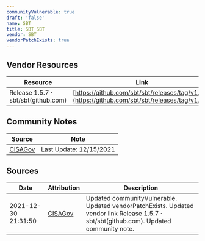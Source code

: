 ```yaml
---
communityVulnerable: true
draft: 'false'
name: SBT
title: SBT SBT
vendor: SBT
vendorPatchExists: true
---
```


## Vendor Resources
| Resource | Link |
| --- | --- |
| Release 1.5.7 · sbt/sbt(github.com) | [https://github.com/sbt/sbt/releases/tag/v1.5.7](https://github.com/sbt/sbt/releases/tag/v1.5.7) |


## Community Notes
| Source | Note |
| --- | --- |
| [CISAGov](https://raw.githubusercontent.com/cisagov/log4j-affected-db/develop/README.md) | Last Update: 12/15/2021 |

## Sources
| Date | Attribution | Description |
| --- | --- | --- |
| 2021-12-30 21:31:50 | [CISAGov](https://raw.githubusercontent.com/cisagov/log4j-affected-db/develop/README.md) | Updated communityVulnerable. Updated vendorPatchExists. Updated vendor link Release 1.5.7 · sbt/sbt(github.com). Updated community note.  |
